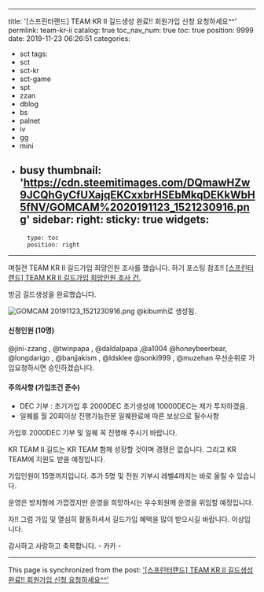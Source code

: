 
---
title: '[스프린터랜드] TEAM KR II 길드생성 완료!! 회원가입 신청 요청하세요^^'
permlink: team-kr-ii
catalog: true
toc_nav_num: true
toc: true
position: 9999
date: 2019-11-23 06:26:51
categories:
- sct
tags:
- sct
- sct-kr
- sct-game
- spt
- zzan
- dblog
- bs
- palnet
- iv
- gg
- mini
- busy
thumbnail: 'https://cdn.steemitimages.com/DQmawHZw9JCQhGyCfUXajqEKCxxbrHSEbMkqDEKkWbH5fNV/GOMCAM%2020191123_1521230916.png'
sidebar:
    right:
        sticky: true
widgets:
    -
        type: toc
        position: right
---


며칠전 TEAM KR II 길드가입 희망인원 조사를 했습니다. 
하기 포스팅 참조!!
[[스프린터랜드] TEAM KR II 길드가입 희망인원 조사 건.](https://www.splintertalk.io/sct/@kakakk/team-kr-ii)

방금 길드생성을 완료했습니다. 

![GOMCAM 20191123_1521230916.png](https://cdn.steemitimages.com/DQmawHZw9JCQhGyCfUXajqEKCxxbrHSEbMkqDEKkWbH5fNV/GOMCAM%2020191123_1521230916.png)
@kibumh로 생성됨.


#### 신청인원 (10명)
@jini-zzang , @twinpapa , @daldalpapa ,@a1004
@honeybeerbear, @longdarigo , @banjjakism , @ldsklee 
@sonki999 , @muzehan
우선순위로 가입요청하시면 승인하겠습니다. 

#### 주의사항 (가입조건 준수)
- DEC 기부 : 초기가입 후 2000DEC
초기생성에 10000DEC는 제가 투자하겠음.
- 일퀘를 월 20회이상 진행가능한분
일퀘완료에 따른 보상으로 필수사항

가입후 2000DEC 기부 및 일퀘 꼭 진행해 주시기 바랍니다.

KR TEAM II 길드는  KR TEAM 함께 성장할 것이며 경쟁은 없습니다. 
그리고 KR TEAM에 지원도 받을 예정입니다. 

가입인원이 15명까지입니다. 추가 5명 및 전원 기부시 
레벨4까지는 바로 올릴 수 있습니다. 

운영은 방치형에 가깝겠지만 운영을 희망하시는 우수회원께
운영을 위임할 예정입니다. 

자!! 그럼 가입 및 열심히 활동하셔서 길드가입 혜택을 많이 받으시길 
바랍니다.  이상입니다. 

감사하고 사랑하고 축복합니다.  - 카카 -

- - -

This page is synchronized from the post: ['[스프린터랜드] TEAM KR II 길드생성 완료!! 회원가입 신청 요청하세요^^'](https://steemit.com/@kibumh/team-kr-ii)

